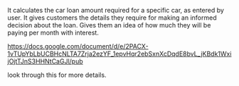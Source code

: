 It calculates the car loan amount required for a specific car, as entered by user. 
It gives customers the details they require for making an informed decision about the loan. 
Gives them an idea of how much they will be paying per month with interest.

https://docs.google.com/document/d/e/2PACX-1vTUpYbLbUCBHcNLTA7Zrja2ezYF_1epvHqr2ebSxnXcDqdE8bvL_jKBdk1WxijOjtTJnS3HHNtCaGJl/pub

look through this for more details.
